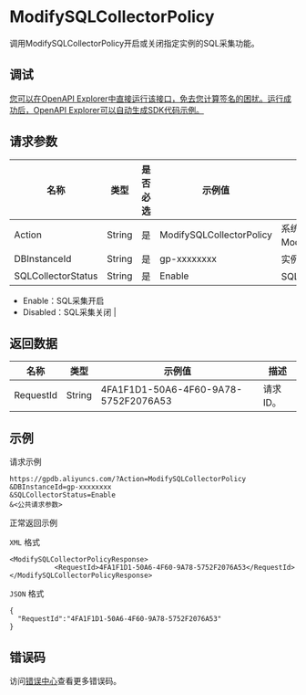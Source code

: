 # ModifySQLCollectorPolicy

调用ModifySQLCollectorPolicy开启或关闭指定实例的SQL采集功能。

## 调试

[您可以在OpenAPI Explorer中直接运行该接口，免去您计算签名的困扰。运行成功后，OpenAPI Explorer可以自动生成SDK代码示例。](https://api.aliyun.com/#product=gpdb&api=ModifySQLCollectorPolicy&type=RPC&version=2016-05-03)

## 请求参数

|名称|类型|是否必选|示例值|描述|
|--|--|----|---|--|
|Action|String|是|ModifySQLCollectorPolicy|系统规定参数。取值：ModifySQLCollectorPolicy。 |
|DBInstanceId|String|是|gp-xxxxxxxx|实例ID。 |
|SQLCollectorStatus|String|是|Enable|SQL采集状态。

 -   Enable：SQL采集开启
-   Disabled：SQL采集关闭 |

## 返回数据

|名称|类型|示例值|描述|
|--|--|---|--|
|RequestId|String|4FA1F1D1-50A6-4F60-9A78-5752F2076A53|请求ID。 |

## 示例

请求示例

```
https://gpdb.aliyuncs.com/?Action=ModifySQLCollectorPolicy
&DBInstanceId=gp-xxxxxxxx
&SQLCollectorStatus=Enable
&<公共请求参数>
```

正常返回示例

`XML` 格式

```
<ModifySQLCollectorPolicyResponse>
           <RequestId>4FA1F1D1-50A6-4F60-9A78-5752F2076A53</RequestId>
</ModifySQLCollectorPolicyResponse>
```

`JSON` 格式

```
{
  "RequestId":"4FA1F1D1-50A6-4F60-9A78-5752F2076A53"
}
```

## 错误码

访问[错误中心](https://error-center.aliyun.com/status/product/gpdb)查看更多错误码。


